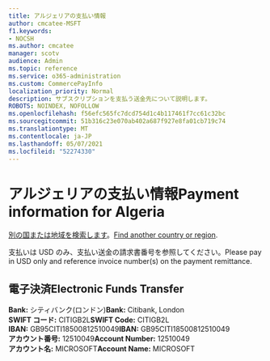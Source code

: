 ```yaml
---
title: アルジェリアの支払い情報
author: cmcatee-MSFT
f1.keywords:
- NOCSH
ms.author: cmcatee
manager: scotv
audience: Admin
ms.topic: reference
ms.service: o365-administration
ms.custom: CommercePayInfo
localization_priority: Normal
description: サブスクリプションを支払う送金先について説明します。
ROBOTS: NOINDEX, NOFOLLOW
ms.openlocfilehash: f56efc565fc7dcd754d1c4b117461f7cc61c32bc
ms.sourcegitcommit: 51b316c23e070ab402a687f927e8fa01cb719c74
ms.translationtype: MT
ms.contentlocale: ja-JP
ms.lasthandoff: 05/07/2021
ms.locfileid: "52274330"
---
```

# <a name="payment-information-for-algeria"></a><span data-ttu-id="eb19d-103">アルジェリアの支払い情報</span><span class="sxs-lookup"><span data-stu-id="eb19d-103">Payment information for Algeria</span></span>

<span data-ttu-id="eb19d-104">[別の国または地域を検索します](../billing-and-payments/pay-for-your-subscription.md)。</span><span class="sxs-lookup"><span data-stu-id="eb19d-104">[Find another country or region](../billing-and-payments/pay-for-your-subscription.md).</span></span>

<span data-ttu-id="eb19d-105">支払いは USD のみ、支払い送金の請求書番号を参照してください。</span><span class="sxs-lookup"><span data-stu-id="eb19d-105">Please pay in USD only and reference invoice number(s) on the payment remittance.</span></span>

## <a name="electronic-funds-transfer"></a><span data-ttu-id="eb19d-106">電子決済</span><span class="sxs-lookup"><span data-stu-id="eb19d-106">Electronic Funds Transfer</span></span>

<span data-ttu-id="eb19d-107">**Bank:** シティバンク(ロンドン)</span><span class="sxs-lookup"><span data-stu-id="eb19d-107">**Bank:** Citibank, London</span></span>  
<span data-ttu-id="eb19d-108">**SWIFT コード:** CITIGB2L</span><span class="sxs-lookup"><span data-stu-id="eb19d-108">**SWIFT Code:** CITIGB2L</span></span>  
<span data-ttu-id="eb19d-109">**IBAN:** GB95CITI18500812510049</span><span class="sxs-lookup"><span data-stu-id="eb19d-109">**IBAN:** GB95CITI18500812510049</span></span>  
<span data-ttu-id="eb19d-110">**アカウント番号:** 12510049</span><span class="sxs-lookup"><span data-stu-id="eb19d-110">**Account Number:** 12510049</span></span>  
<span data-ttu-id="eb19d-111">**アカウント名:** MICROSOFT</span><span class="sxs-lookup"><span data-stu-id="eb19d-111">**Account Name:** MICROSOFT</span></span>  